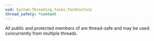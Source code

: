 ```yaml
---
uid: System.Threading.Tasks.TaskFactory
thread_safety: *content
---
```


All public and protected members of <xref href="System.Threading.Tasks.TaskFactory"></xref> are thread-safe and may be used concurrently from multiple threads.


